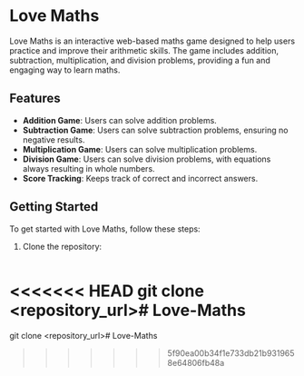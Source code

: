 # Love Maths

Love Maths is an interactive web-based maths game designed to help users practice and improve their arithmetic skills. The game includes addition, subtraction, multiplication, and division problems, providing a fun and engaging way to learn maths.

## Features

- **Addition Game**: Users can solve addition problems.
- **Subtraction Game**: Users can solve subtraction problems, ensuring no negative results.
- **Multiplication Game**: Users can solve multiplication problems.
- **Division Game**: Users can solve division problems, with equations always resulting in whole numbers.
- **Score Tracking**: Keeps track of correct and incorrect answers.

## Getting Started

To get started with Love Maths, follow these steps:

1. Clone the repository:
   ```bash
<<<<<<< HEAD
   git clone <repository_url># Love-Maths
=======
   git clone <repository_url># Love-Maths
>>>>>>> 5f90ea00b34f1e733db21b9319658e64806fb48a
